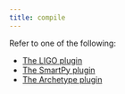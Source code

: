```yaml
---
title: compile
---
```


Refer to one of the following:
- [The LIGO plugin](/docs/plugins/plugin-ligo)
- [The SmartPy plugin](/docs/plugins/plugin-smartpy)
- [The Archetype plugin](/docs/plugins/plugin-archetype)